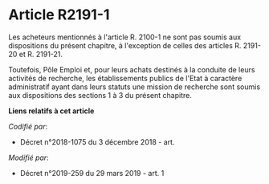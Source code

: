 # Article R2191-1

Les acheteurs mentionnés à l'article R. 2100-1 ne sont pas soumis aux dispositions du présent chapitre, à l'exception de
celles des articles R. 2191-20 et R. 2191-21.

Toutefois, Pôle Emploi et, pour leurs achats destinés à la conduite de leurs activités de recherche, les établissements
publics de l'Etat à caractère administratif ayant dans leurs statuts une mission de recherche sont soumis aux dispositions
des sections 1 à 3 du présent chapitre.

**Liens relatifs à cet article**

_Codifié par_:

  - Décret n°2018-1075 du 3 décembre 2018 - art.

_Modifié par_:

  - Décret n°2019-259 du 29 mars 2019 - art. 1

